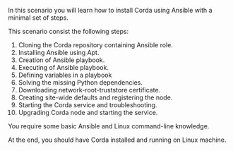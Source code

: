 In this scenario you will learn how to install Corda using Ansible with a minimal set of steps.

This scenario consist the following steps:

1. Cloning the Corda repository containing Ansible role.
2. Installing Ansible using Apt.
3. Creation of Ansible playbook.
4. Executing of Ansible playbook.
5. Defining variables in a playbook
6. Solving the missing Python dependencies.
7. Downloading network-root-truststore certificate.
8. Creating site-wide defaults and registering the node.
9. Starting the Corda service and troubleshooting.
9. Upgrading Corda node and starting the service.

You require some basic Ansible and Linux command-line knowledge.

At the end, you should have Corda installed and running on Linux machine.

